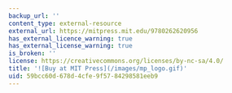 ```yaml
---
backup_url: ''
content_type: external-resource
external_url: https://mitpress.mit.edu/9780262620956
has_external_licence_warning: true
has_external_license_warning: true
is_broken: ''
license: https://creativecommons.org/licenses/by-nc-sa/4.0/
title: '![Buy at MIT Press](/images/mp_logo.gif)'
uid: 59bcc60d-678d-4cfe-9f57-84298581eeb9
---
```


